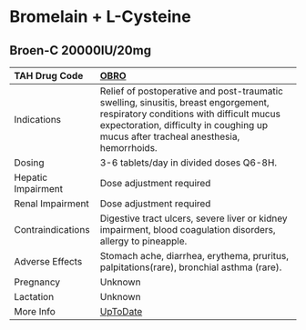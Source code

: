 # Bromelain + L-Cysteine

## Broen-C 20000IU/20mg

| TAH Drug Code      | [OBRO](https://www.tahsda.org.tw/drugs/hissearch.php?drug_code=OBRO)                                                                                                                                                   |
|:-------------------|:-----------------------------------------------------------------------------------------------------------------------------------------------------------------------------------------------------------------------|
| Indications        | Relief of postoperative and post-traumatic swelling, sinusitis, breast engorgement, respiratory conditions with difficult mucus expectoration, difficulty in coughing up mucus after tracheal anesthesia, hemorrhoids. |
| Dosing             | 3-6 tablets/day in divided doses Q6-8H.                                                                                                                                                                                |
| Hepatic Impairment | Dose adjustment required                                                                                                                                                                                               |
| Renal Impairment   | Dose adjustment required                                                                                                                                                                                               |
| Contraindications  | Digestive tract ulcers, severe liver or kidney impairment, blood coagulation disorders, allergy to pineapple.                                                                                                          |
| Adverse Effects    | Stomach ache, diarrhea, erythema, pruritus, palpitations(rare), bronchial asthma (rare).                                                                                                                               |
| Pregnancy          | Unknown                                                                                                                                                                                                                |
| Lactation          | Unknown                                                                                                                                                                                                                |
| More Info          | [UpToDate](https://www.uptodate.com/contents/bromelain-+-l-cysteine-drug-information)                                                                                                                                  |

